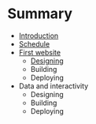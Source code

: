 # Summary

* [Introduction](README.md)
* [Schedule](schedule.md)
* [First website](first_website.md)
   * [Designing](first-website/designing.md)
   * Building
   * Deploying
* Data and interactivity
   * Designing
   * Building
   * Deploying

